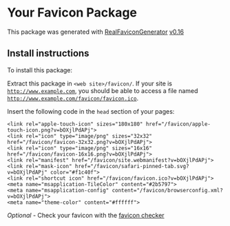 # Your Favicon Package

This package was generated with [RealFaviconGenerator](https://realfavicongenerator.net/) [v0.16](https://realfavicongenerator.net/change_log#v0.16)

## Install instructions

To install this package:

Extract this package in <code>&lt;web site&gt;/favicon/</code>. If your site is <code>http://www.example.com</code>, you should be able to access a file named <code>http://www.example.com/favicon/favicon.ico</code>.

Insert the following code in the `head` section of your pages:

    <link rel="apple-touch-icon" sizes="180x180" href="/favicon/apple-touch-icon.png?v=bOXjlPdAPj">
    <link rel="icon" type="image/png" sizes="32x32" href="/favicon/favicon-32x32.png?v=bOXjlPdAPj">
    <link rel="icon" type="image/png" sizes="16x16" href="/favicon/favicon-16x16.png?v=bOXjlPdAPj">
    <link rel="manifest" href="/favicon/site.webmanifest?v=bOXjlPdAPj">
    <link rel="mask-icon" href="/favicon/safari-pinned-tab.svg?v=bOXjlPdAPj" color="#f1c40f">
    <link rel="shortcut icon" href="/favicon/favicon.ico?v=bOXjlPdAPj">
    <meta name="msapplication-TileColor" content="#2b5797">
    <meta name="msapplication-config" content="/favicon/browserconfig.xml?v=bOXjlPdAPj">
    <meta name="theme-color" content="#ffffff">

*Optional* - Check your favicon with the [favicon checker](https://realfavicongenerator.net/favicon_checker)